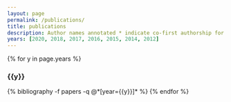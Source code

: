 ```yaml
---
layout: page
permalink: /publications/
title: publications
description: Author names annotated * indicate co-first authorship for papers where multiple authors made equally significant contributions.  
years: [2020, 2018, 2017, 2016, 2015, 2014, 2012]
---
```


{% for y in page.years %}
  <h3 class="year">{{y}}</h3>
  {% bibliography -f papers -q @*[year={{y}}]* %}
{% endfor %}
